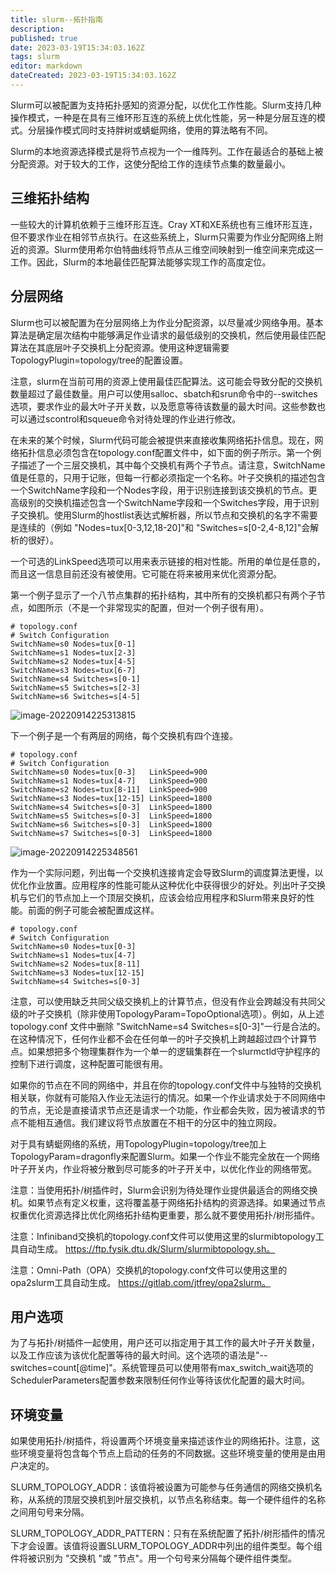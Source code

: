 ```yaml
---
title: slurm--拓扑指南
description: 
published: true
date: 2023-03-19T15:34:03.162Z
tags: slurm
editor: markdown
dateCreated: 2023-03-19T15:34:03.162Z
---
```



Slurm可以被配置为支持拓扑感知的资源分配，以优化工作性能。Slurm支持几种操作模式，一种是在具有三维环形互连的系统上优化性能，另一种是分层互连的模式。分层操作模式同时支持胖树或蜻蜓网络，使用的算法略有不同。

Slurm的本地资源选择模式是将节点视为一个一维阵列。工作在最适合的基础上被分配资源。对于较大的工作，这使分配给工作的连续节点集的数量最小。

## 三维拓扑结构
一些较大的计算机依赖于三维环形互连。Cray XT和XE系统也有三维环形互连，但不要求作业在相邻节点执行。在这些系统上，Slurm只需要为作业分配网络上附近的资源。Slurm使用希尔伯特曲线将节点从三维空间映射到一维空间来完成这一工作。因此，Slurm的本地最佳匹配算法能够实现工作的高度定位。

## 分层网络
Slurm也可以被配置为在分层网络上为作业分配资源，以尽量减少网络争用。基本算法是确定层次结构中能够满足作业请求的最低级别的交换机，然后使用最佳匹配算法在其底层叶子交换机上分配资源。使用这种逻辑需要TopologyPlugin=topology/tree的配置设置。

注意，slurm在当前可用的资源上使用最佳匹配算法。这可能会导致分配的交换机数量超过了最佳数量。用户可以使用salloc、sbatch和srun命令中的--switches选项，要求作业的最大叶子开关数，以及愿意等待该数量的最大时间。这些参数也可以通过scontrol和squeue命令对待处理的作业进行修改。

在未来的某个时候，Slurm代码可能会被提供来直接收集网络拓扑信息。现在，网络拓扑信息必须包含在topology.conf配置文件中，如下面的例子所示。第一个例子描述了一个三层交换机，其中每个交换机有两个子节点。请注意，SwitchName值是任意的，只用于记账，但每一行都必须指定一个名称。叶子交换机的描述包含一个SwitchName字段和一个Nodes字段，用于识别连接到该交换机的节点。更高级别的交换机描述包含一个SwitchName字段和一个Switches字段，用于识别子交换机。使用Slurm的hostlist表达式解析器，所以节点和交换机的名字不需要是连续的（例如 "Nodes=tux[0-3,12,18-20]"和 "Switches=s[0-2,4-8,12]"会解析的很好）。

一个可选的LinkSpeed选项可以用来表示链接的相对性能。所用的单位是任意的，而且这一信息目前还没有被使用。它可能在将来被用来优化资源分配。

第一个例子显示了一个八节点集群的拓扑结构，其中所有的交换机都只有两个子节点，如图所示（不是一个非常现实的配置，但对一个例子很有用）。

```
# topology.conf
# Switch Configuration
SwitchName=s0 Nodes=tux[0-1]
SwitchName=s1 Nodes=tux[2-3]
SwitchName=s2 Nodes=tux[4-5]
SwitchName=s3 Nodes=tux[6-7]
SwitchName=s4 Switches=s[0-1]
SwitchName=s5 Switches=s[2-3]
SwitchName=s6 Switches=s[4-5]
```

![image-20220914225313815](https://yhblog-1254039996.cos.ap-guangzhou.myqcloud.com/img-blog/image-20220914225313815.png)

下一个例子是一个有两层的网络，每个交换机有四个连接。

```
# topology.conf
# Switch Configuration
SwitchName=s0 Nodes=tux[0-3]   LinkSpeed=900
SwitchName=s1 Nodes=tux[4-7]   LinkSpeed=900
SwitchName=s2 Nodes=tux[8-11]  LinkSpeed=900
SwitchName=s3 Nodes=tux[12-15] LinkSpeed=1800
SwitchName=s4 Switches=s[0-3]  LinkSpeed=1800
SwitchName=s5 Switches=s[0-3]  LinkSpeed=1800
SwitchName=s6 Switches=s[0-3]  LinkSpeed=1800
SwitchName=s7 Switches=s[0-3]  LinkSpeed=1800
```

![image-20220914225348561](C:/Users/yaohu/AppData/Roaming/Typora/typora-user-images/image-20220914225348561.png)

作为一个实际问题，列出每一个交换机连接肯定会导致Slurm的调度算法更慢，以优化作业放置。应用程序的性能可能从这种优化中获得很少的好处。列出叶子交换机与它们的节点加上一个顶层交换机，应该会给应用程序和Slurm带来良好的性能。前面的例子可能会被配置成这样。

```
# topology.conf
# Switch Configuration
SwitchName=s0 Nodes=tux[0-3]
SwitchName=s1 Nodes=tux[4-7]
SwitchName=s2 Nodes=tux[8-11]
SwitchName=s3 Nodes=tux[12-15]
SwitchName=s4 Switches=s[0-3]
```

注意，可以使用缺乏共同父级交换机上的计算节点，但没有作业会跨越没有共同父级的叶子交换机（除非使用TopologyParam=TopoOptional选项）。例如，从上述 topology.conf 文件中删除 "SwitchName=s4 Switches=s[0-3]"一行是合法的。在这种情况下，任何作业都不会在任何单一的叶子交换机上跨越超过四个计算节点。如果想把多个物理集群作为一个单一的逻辑集群在一个slurmctld守护程序的控制下进行调度，这种配置可能很有用。

如果你的节点在不同的网络中，并且在你的topology.conf文件中与独特的交换机相关联，你就有可能陷入作业无法运行的情况。如果一个作业请求处于不同网络中的节点，无论是直接请求节点还是请求一个功能，作业都会失败，因为被请求的节点不能相互通信。我们建议将节点放置在不相干的分区中的独立网段。

对于具有蜻蜓网络的系统，用TopologyPlugin=topology/tree加上TopologyParam=dragonfly来配置Slurm。如果一个作业不能完全放在一个网络叶子开关内，作业将被分散到尽可能多的叶子开关中，以优化作业的网络带宽。

注意：当使用拓扑/树插件时，Slurm会识别为待处理作业提供最适合的网络交换机。如果节点有定义权重，这将覆盖基于网络拓扑结构的资源选择。如果通过节点权重优化资源选择比优化网络拓扑结构更重要，那么就不要使用拓扑/树形插件。

注意：Infiniband交换机的topology.conf文件可以使用这里的slurmibtopology工具自动生成。
https://ftp.fysik.dtu.dk/Slurm/slurmibtopology.sh。

注意：Omni-Path（OPA）交换机的topology.conf文件可以使用这里的opa2slurm工具自动生成。
https://gitlab.com/jtfrey/opa2slurm。

## 用户选项
为了与拓扑/树插件一起使用，用户还可以指定用于其工作的最大叶子开关数量，以及工作应该为该优化配置等待的最大时间。这个选项的语法是"--switches=count[@time]"。系统管理员可以使用带有max_switch_wait选项的SchedulerParameters配置参数来限制任何作业等待该优化配置的最大时间。

## 环境变量
如果使用拓扑/树插件，将设置两个环境变量来描述该作业的网络拓扑。注意，这些环境变量将包含每个节点上启动的任务的不同数据。这些环境变量的使用是由用户决定的。

SLURM_TOPOLOGY_ADDR：该值将被设置为可能参与任务通信的网络交换机名称，从系统的顶层交换机到叶层交换机，以节点名称结束。每一个硬件组件的名称之间用句号来分隔。

SLURM_TOPOLOGY_ADDR_PATTERN：只有在系统配置了拓扑/树形插件的情况下才会设置。该值将设置SLURM_TOPOLOGY_ADDR中列出的组件类型。每个组件将被识别为 "交换机 "或 "节点"。用一个句号来分隔每个硬件组件类型。